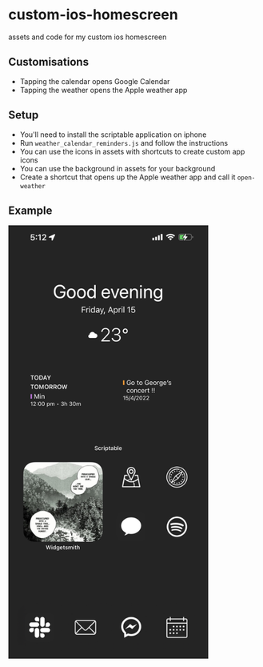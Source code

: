 # custom-ios-homescreen

assets and code for my custom ios homescreen

## Customisations
 - Tapping the calendar opens Google Calendar
 - Tapping the weather opens the Apple weather app

## Setup
 - You'll need to install the scriptable application on iphone
 - Run `weather_calendar_reminders.js` and follow the instructions
 - You can use the icons in assets with shortcuts to create custom app icons
 - You can use the background in assets for your background
 - Create a shortcut that opens up the Apple weather app and call it `open-weather`

## Example
<img src="https://raw.githubusercontent.com/Kvnyu/custom-ios-homescreen/master/example.jpeg" width="400">

